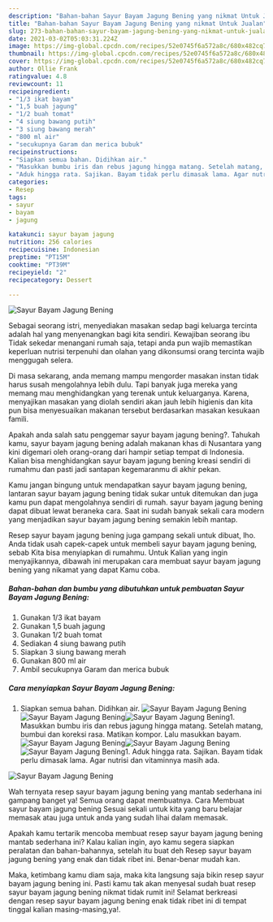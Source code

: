 ```yaml
---
description: "Bahan-bahan Sayur Bayam Jagung Bening yang nikmat Untuk Jualan"
title: "Bahan-bahan Sayur Bayam Jagung Bening yang nikmat Untuk Jualan"
slug: 273-bahan-bahan-sayur-bayam-jagung-bening-yang-nikmat-untuk-jualan
date: 2021-03-02T05:03:31.224Z
image: https://img-global.cpcdn.com/recipes/52e0745f6a572a8c/680x482cq70/sayur-bayam-jagung-bening-foto-resep-utama.jpg
thumbnail: https://img-global.cpcdn.com/recipes/52e0745f6a572a8c/680x482cq70/sayur-bayam-jagung-bening-foto-resep-utama.jpg
cover: https://img-global.cpcdn.com/recipes/52e0745f6a572a8c/680x482cq70/sayur-bayam-jagung-bening-foto-resep-utama.jpg
author: Ollie Frank
ratingvalue: 4.8
reviewcount: 11
recipeingredient:
- "1/3 ikat bayam"
- "1,5 buah jagung"
- "1/2 buah tomat"
- "4 siung bawang putih"
- "3 siung bawang merah"
- "800 ml air"
- "secukupnya Garam dan merica bubuk"
recipeinstructions:
- "Siapkan semua bahan. Didihkan air."
- "Masukkan bumbu iris dan rebus jagung hingga matang. Setelah matang, bumbui dan koreksi rasa. Matikan kompor. Lalu masukkan bayam."
- "Aduk hingga rata. Sajikan. Bayam tidak perlu dimasak lama. Agar nutrisi dan vitaminnya masih ada."
categories:
- Resep
tags:
- sayur
- bayam
- jagung

katakunci: sayur bayam jagung 
nutrition: 256 calories
recipecuisine: Indonesian
preptime: "PT15M"
cooktime: "PT39M"
recipeyield: "2"
recipecategory: Dessert

---
```



![Sayur Bayam Jagung Bening](https://img-global.cpcdn.com/recipes/52e0745f6a572a8c/680x482cq70/sayur-bayam-jagung-bening-foto-resep-utama.jpg)

Sebagai seorang istri, menyediakan masakan sedap bagi keluarga tercinta adalah hal yang menyenangkan bagi kita sendiri. Kewajiban seorang ibu Tidak sekedar menangani rumah saja, tetapi anda pun wajib memastikan keperluan nutrisi terpenuhi dan olahan yang dikonsumsi orang tercinta wajib menggugah selera.

Di masa  sekarang, anda memang mampu mengorder masakan instan tidak harus susah mengolahnya lebih dulu. Tapi banyak juga mereka yang memang mau menghidangkan yang terenak untuk keluarganya. Karena, menyajikan masakan yang diolah sendiri akan jauh lebih higienis dan kita pun bisa menyesuaikan makanan tersebut berdasarkan masakan kesukaan famili. 



Apakah anda salah satu penggemar sayur bayam jagung bening?. Tahukah kamu, sayur bayam jagung bening adalah makanan khas di Nusantara yang kini digemari oleh orang-orang dari hampir setiap tempat di Indonesia. Kalian bisa menghidangkan sayur bayam jagung bening kreasi sendiri di rumahmu dan pasti jadi santapan kegemaranmu di akhir pekan.

Kamu jangan bingung untuk mendapatkan sayur bayam jagung bening, lantaran sayur bayam jagung bening tidak sukar untuk ditemukan dan juga kamu pun dapat mengolahnya sendiri di rumah. sayur bayam jagung bening dapat dibuat lewat beraneka cara. Saat ini sudah banyak sekali cara modern yang menjadikan sayur bayam jagung bening semakin lebih mantap.

Resep sayur bayam jagung bening juga gampang sekali untuk dibuat, lho. Anda tidak usah capek-capek untuk membeli sayur bayam jagung bening, sebab Kita bisa menyiapkan di rumahmu. Untuk Kalian yang ingin menyajikannya, dibawah ini merupakan cara membuat sayur bayam jagung bening yang nikamat yang dapat Kamu coba.

<!--inarticleads1-->

##### Bahan-bahan dan bumbu yang dibutuhkan untuk pembuatan Sayur Bayam Jagung Bening:

1. Gunakan 1/3 ikat bayam
1. Gunakan 1,5 buah jagung
1. Gunakan 1/2 buah tomat
1. Sediakan 4 siung bawang putih
1. Siapkan 3 siung bawang merah
1. Gunakan 800 ml air
1. Ambil secukupnya Garam dan merica bubuk




<!--inarticleads2-->

##### Cara menyiapkan Sayur Bayam Jagung Bening:

1. Siapkan semua bahan. Didihkan air.
<img src="https://img-global.cpcdn.com/steps/b693375d96ceb771/160x128cq70/sayur-bayam-jagung-bening-langkah-memasak-1-foto.jpg" alt="Sayur Bayam Jagung Bening"><img src="https://img-global.cpcdn.com/steps/4938cd1643585741/160x128cq70/sayur-bayam-jagung-bening-langkah-memasak-1-foto.jpg" alt="Sayur Bayam Jagung Bening"><img src="https://img-global.cpcdn.com/steps/f86434dc9028608e/160x128cq70/sayur-bayam-jagung-bening-langkah-memasak-1-foto.jpg" alt="Sayur Bayam Jagung Bening">1. Masukkan bumbu iris dan rebus jagung hingga matang. Setelah matang, bumbui dan koreksi rasa. Matikan kompor. Lalu masukkan bayam.
<img src="https://img-global.cpcdn.com/steps/f8b07df1ec2de24a/160x128cq70/sayur-bayam-jagung-bening-langkah-memasak-2-foto.jpg" alt="Sayur Bayam Jagung Bening"><img src="https://img-global.cpcdn.com/steps/09365de353d66583/160x128cq70/sayur-bayam-jagung-bening-langkah-memasak-2-foto.jpg" alt="Sayur Bayam Jagung Bening"><img src="https://img-global.cpcdn.com/steps/aebcc05df3e6655c/160x128cq70/sayur-bayam-jagung-bening-langkah-memasak-2-foto.jpg" alt="Sayur Bayam Jagung Bening">1. Aduk hingga rata. Sajikan. Bayam tidak perlu dimasak lama. Agar nutrisi dan vitaminnya masih ada.
<img src="https://img-global.cpcdn.com/steps/560f4719078ef8c6/160x128cq70/sayur-bayam-jagung-bening-langkah-memasak-3-foto.jpg" alt="Sayur Bayam Jagung Bening">



Wah ternyata resep sayur bayam jagung bening yang mantab sederhana ini gampang banget ya! Semua orang dapat membuatnya. Cara Membuat sayur bayam jagung bening Sesuai sekali untuk kita yang baru belajar memasak atau juga untuk anda yang sudah lihai dalam memasak.

Apakah kamu tertarik mencoba membuat resep sayur bayam jagung bening mantab sederhana ini? Kalau kalian ingin, ayo kamu segera siapkan peralatan dan bahan-bahannya, setelah itu buat deh Resep sayur bayam jagung bening yang enak dan tidak ribet ini. Benar-benar mudah kan. 

Maka, ketimbang kamu diam saja, maka kita langsung saja bikin resep sayur bayam jagung bening ini. Pasti kamu tak akan menyesal sudah buat resep sayur bayam jagung bening nikmat tidak rumit ini! Selamat berkreasi dengan resep sayur bayam jagung bening enak tidak ribet ini di tempat tinggal kalian masing-masing,ya!.

